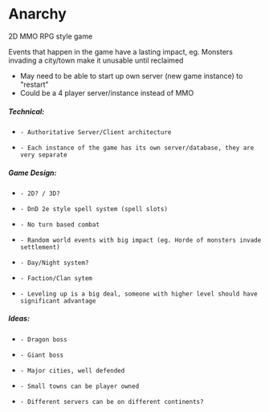 # Anarchy

2D MMO RPG style game

Events that happen in the game have a lasting impact, eg. Monsters invading a city/town make it unusable until reclaimed
* May need to be able to start up own server (new game instance) to "restart"
* Could be a 4 player server/instance instead of MMO

#####  Technical:
*     - Authoritative Server/Client architecture
*     - Each instance of the game has its own server/database, they are very separate

#####  Game Design:
*     - 2D? / 3D?
*     - DnD 2e style spell system (spell slots)
*     - No turn based combat
*     - Random world events with big impact (eg. Horde of monsters invade settlement)
*     - Day/Night system?
*     - Faction/Clan sytem
*     - Leveling up is a big deal, someone with higher level should have significant advantage

#####  Ideas:
*     - Dragon boss
*     - Giant boss
*     - Major cities, well defended
*     - Small towns can be player owned
*     - Different servers can be on different continents?